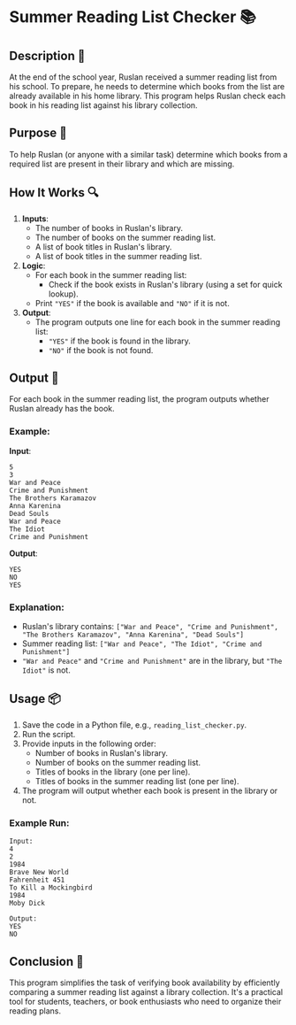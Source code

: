 # Summer Reading List Checker 📚

## Description 📝

At the end of the school year, Ruslan received a summer reading list from his school. To prepare, he needs to determine which books from the list are already available in his home library. This program helps Ruslan check each book in his reading list against his library collection.

## Purpose 🎯

To help Ruslan (or anyone with a similar task) determine which books from a required list are present in their library and which are missing.

## How It Works 🔍

1. **Inputs**:
    - The number of books in Ruslan's library.
    - The number of books on the summer reading list.
    - A list of book titles in Ruslan's library.
    - A list of book titles in the summer reading list.
2. **Logic**:
    - For each book in the summer reading list:
        - Check if the book exists in Ruslan's library (using a set for quick lookup).
    - Print `"YES"` if the book is available and `"NO"` if it is not.
3. **Output**:
    - The program outputs one line for each book in the summer reading list:
        - `"YES"` if the book is found in the library.
        - `"NO"` if the book is not found.

## Output 📜

For each book in the summer reading list, the program outputs whether Ruslan already has the book.

### Example:

**Input**:

```
5
3
War and Peace
Crime and Punishment
The Brothers Karamazov
Anna Karenina
Dead Souls
War and Peace
The Idiot
Crime and Punishment
```

**Output**:

```
YES
NO
YES
```

### Explanation:

-   Ruslan's library contains:
    `["War and Peace", "Crime and Punishment", "The Brothers Karamazov", "Anna Karenina", "Dead Souls"]`
-   Summer reading list:
    `["War and Peace", "The Idiot", "Crime and Punishment"]`
-   `"War and Peace"` and `"Crime and Punishment"` are in the library, but `"The Idiot"` is not.

## Usage 📦

1. Save the code in a Python file, e.g., `reading_list_checker.py`.
2. Run the script.
3. Provide inputs in the following order:
    - Number of books in Ruslan's library.
    - Number of books on the summer reading list.
    - Titles of books in the library (one per line).
    - Titles of books in the summer reading list (one per line).
4. The program will output whether each book is present in the library or not.

### Example Run:

```plaintext
Input:
4
2
1984
Brave New World
Fahrenheit 451
To Kill a Mockingbird
1984
Moby Dick

Output:
YES
NO
```

## Conclusion 🚀

This program simplifies the task of verifying book availability by efficiently comparing a summer reading list against a library collection.
It's a practical tool for students, teachers, or book enthusiasts who need to organize their reading plans.
